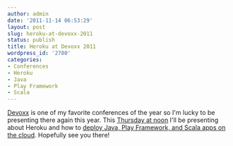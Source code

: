 ```yaml
---
author: admin
date: '2011-11-14 06:53:29'
layout: post
slug: heroku-at-devoxx-2011
status: publish
title: Heroku at Devoxx 2011
wordpress_id: '2780'
categories:
- Conferences
- Heroku
- Java
- Play Framework
- Scala
---
```


[Devoxx](http://devoxx.com) is one of my favorite conferences of the year so
I'm lucky to be presenting there again this year. This [Thursday at
noon](http://devoxx.com/display/DV11/Conf+Day+4) I'll be presenting about
Heroku and how to [deploy Java, Play Framework, and Scala apps on the
cloud](http://devoxx.com/pages/viewpage.action?pageId=5015973). Hopefully see
you there!

